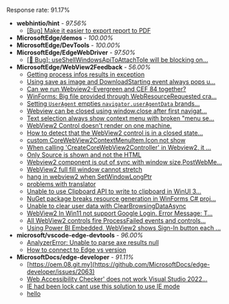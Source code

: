 Response rate: 91.17%

* **webhintio/hint** - _97.56%_
  * [[Bug] Make it easier to export report to PDF](https://github.com/webhintio/hint/issues/5217)
* **MicrosoftEdge/demos** - _100.00%_
* **MicrosoftEdge/DevTools** - _100.00%_
* **MicrosoftEdge/EdgeWebDriver** - _97.50%_
  * [[🐛 Bug]: useShellWindowsApiToAttachToIe will be blocking on...](https://github.com/MicrosoftEdge/EdgeWebDriver/issues/34)
* **MicrosoftEdge/WebView2Feedback** - _56.00%_
  * [Getting process infos results in exception](https://github.com/MicrosoftEdge/WebView2Feedback/issues/2589)
  * [Using save as image and DownloadStarting event always pops u...](https://github.com/MicrosoftEdge/WebView2Feedback/issues/2581)
  * [Can we run Webview2-Evergreen and CEF 84 together?](https://github.com/MicrosoftEdge/WebView2Feedback/issues/2578)
  * [WinForms: Big file provided through WebResourceRequested cra...](https://github.com/MicrosoftEdge/WebView2Feedback/issues/2577)
  * [Setting `UserAgent` empties `navigator.userAgentData` brands...](https://github.com/MicrosoftEdge/WebView2Feedback/issues/2576)
  * [Webview can be closed using window.close after first navigat...](https://github.com/MicrosoftEdge/WebView2Feedback/issues/2573)
  * [Text selection always show context menu with broken "menu se...](https://github.com/MicrosoftEdge/WebView2Feedback/issues/2569)
  * [WebView2 Control doesn't render on one machine.](https://github.com/MicrosoftEdge/WebView2Feedback/issues/2567)
  * [How to detect that the WebView2 control is in a closed state...](https://github.com/MicrosoftEdge/WebView2Feedback/issues/2566)
  * [custom CoreWebView2ContextMenuItem.Icon not show](https://github.com/MicrosoftEdge/WebView2Feedback/issues/2562)
  * [When calling 'CreateCoreWebView2Controller' in Webview2, it ...](https://github.com/MicrosoftEdge/WebView2Feedback/issues/2555)
  * [Only Source is shown and not the HTML](https://github.com/MicrosoftEdge/WebView2Feedback/issues/2554)
  * [Webview2 component is out of sync with window size,PostWebMe...](https://github.com/MicrosoftEdge/WebView2Feedback/issues/2547)
  * [WebView2 full fill window cannot stretch](https://github.com/MicrosoftEdge/WebView2Feedback/issues/2543)
  * [hang in webview2 when SetWindowLongPtr](https://github.com/MicrosoftEdge/WebView2Feedback/issues/2592)
  * [problems with translator](https://github.com/MicrosoftEdge/WebView2Feedback/issues/2590)
  * [Unable to use Clipboard API to write to clipboard in WinUI 3...](https://github.com/MicrosoftEdge/WebView2Feedback/issues/2584)
  * [NuGet package breaks resource generation in WinForms C# proj...](https://github.com/MicrosoftEdge/WebView2Feedback/issues/2583)
  * [Unable to clear user data with ClearBrowsingDataAsync](https://github.com/MicrosoftEdge/WebView2Feedback/issues/2582)
  * [WebView2 In Win11 not support Google Login. Error Message: T...](https://github.com/MicrosoftEdge/WebView2Feedback/issues/2552)
  * [All WebView2 controls fire ProcessFailed events and controls...](https://github.com/MicrosoftEdge/WebView2Feedback/issues/2544)
  * [Using Power BI Embedded, WebView2 shows Sign-In button each ...](https://github.com/MicrosoftEdge/WebView2Feedback/issues/2541)
* **microsoft/vscode-edge-devtools** - _96.00%_
  * [AnalyzerError: Unable to parse axe results null](https://github.com/microsoft/vscode-edge-devtools/issues/1105)
  * [How to connect to Edge vs version](https://github.com/microsoft/vscode-edge-devtools/issues/1109)
* **MicrosoftDocs/edge-developer** - _91.11%_
  * [https://oem.08.git.my](https://github.com/MicrosoftDocs/edge-developer/issues/2063)
  * [ Web Accessibility Checker' does not work Visual Studio 2022...](https://github.com/MicrosoftDocs/edge-developer/issues/2059)
  * [IE had been lock cant use this solution to use IE mode](https://github.com/MicrosoftDocs/edge-developer/issues/2053)
  * [hello](https://github.com/MicrosoftDocs/edge-developer/issues/2060)